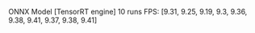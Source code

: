 ONNX Model [TensorRT engine]
10 runs FPS:  [9.31, 9.25, 9.19, 9.3, 9.36, 9.38, 9.41, 9.37, 9.38, 9.41]


